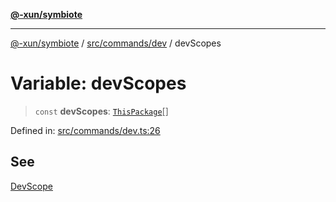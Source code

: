 [**@-xun/symbiote**](../../../../README.md)

***

[@-xun/symbiote](../../../../README.md) / [src/commands/dev](../README.md) / devScopes

# Variable: devScopes

> `const` **devScopes**: [`ThisPackage`](../../../configure/enumerations/ThisPackageGlobalScope.md#thispackage)[]

Defined in: [src/commands/dev.ts:26](https://github.com/Xunnamius/symbiote/blob/e3c8f9ab2680e6eaa30465c77954050484c7c41e/src/commands/dev.ts#L26)

## See

[DevScope](../../../configure/enumerations/ThisPackageGlobalScope.md)
